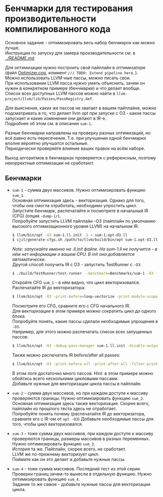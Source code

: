 # Бенчмарки для тестирования производительности компилированного кода

Основное задание - оптимизировать весь набор бенчмарок как можно лучше.  
Инструкции по запуску для замера производительности см. в [../README.md](../README.md)  

Для оптимизации нужно построить свой пайплайн в оптимизаторе (файл [Optimizer.cpp](../Optimizer/Optimizer.cpp), коммент `/// TODO: Extend pipeline here.`).  
Можно использовать LLVM-ные пассы, можно писать свои.  
При использовании LLVM пасса нужно уметь объяснить, зачем он нужен в конкретном примере (бенчмарке) и что делает вообще.  
Список всех доступных LLVM пассов можно найти в `llvm-project/llvm/lib/Passes/PassRegistry.def`.  

Для выяснения, каких же пассов не хватает в вашем пайплайне, можно подсматривать в то, что делает llvm opt при запуске с O3 - какие пассы запускает и какие изменения они делают в IR-е.  
Подробнее об этом см. в описании `sum-1`.  

Разные бенчмарки направлены на проверку разных оптимизаций, но всё равно есть пересечения. Т.е. при улучшении одной бенчмарки вполне вероятно улучшатся остальные.  
Периодически проверяйте влияние ваших правок на всём наборе.

Выход алгоритмов в бенчмарках проверяется с референсным, поэтому некорректные оптимизации не сработают.  

## Бенчмарки

- `sum-1` - сумма двух массивов. Нужно оптимизировать функцию `sum_1`.  
  Основная оптимизация здесь - векторизация. Однако для того, чтобы она смогла отработать, необходимо упростить цикл.  
  Запустите бенчмарк, распечатайте и посмотрите в начальный IR (CFG) (опция `-dump-ir`).  
  Попробуйте запустить LLVM пайплайн -O3 (пайплайн по умолчанию высокого оптимизационного уровня LLVM) на начальном IR:
  ```sh
  $ llvm/bin/opt -O3 sum-1.ll.init -S > sum-1.opt-O3.ll
  $ cjit/generate-cfgs.sh /path/to/llvm/build/bin/opt sum-1.opt-O3.ll
  ```
  _Note: запускайте именно на .ll.init файле. На sum-1.ll не получится - в нём нет информации о вашем CPU. В init она добавляется автоматически._   
  Другой способ получить IR с O3 - запустить TestRunner c `-O3`:
  ```sh
  $ ./build/TestRunner/test-runner --benchmark=Benchmarks/sum-1 -O3 -dump-ir
  ```
  Откройте CFG `sum_1` - в нём видно, что цикл векторизовался.  
  Распечатайте IR до векторизатора:
  ```sh
  $ llvm/bin/opt -O3 -print-before=loop-vectorize -print-module-scope -filter-print-funcs=sum_1 sum-1.ll.init -disable-output > sum-1.before-vectorize.ll
  ```
  Посмотрите его CFG, сравните его с CFG начального IR.  
  Для векторизации в этом примере можно сократить цикл до одного блока.  
  Попробуйте понять, какие пассы сделали необходимые упрощения в `-O3`.  
  Например, для этого можно распечатать список всех запущенных пассов:
  ```sh
  $ llvm/bin/opt -O3 -debug-pass-manager sum-1.ll.init -disable-output
  ```
  Также можно распечатать IR before/after all passes:
  ```sh
  $ llvm/bin/opt -O3 -print-before-all -print-after-all -filter-print-funcs=sum_1 sum-1.ll.init -disable-output > sum-1.before-after-all.ll
  ```
  В этом логе достаточно много пассов. Hint: в этом примере можно обойтись всего несколькими цикловыми пассами.  
  Добавьте нужные для векторизации цикла пассы в пайплайн.

- `sum-2` - сумма двух массивов, но при каждом доступе к массиву проверяются границы. Нужно оптимизировать функцию `sum_2`.  
  Основная оптимизация здесь также векторизация. Скорее всего, пайплайн из прошлого теста здесь не отработает.  
  Попробуйте понять почему (распечатайте IR до векторизатора, сравните его с IR-ом от `opt -O3`)
  Добавьте необходимые пассы для того, чтобы цикл векторизовался.

- `sum-3` - тоже сумма двух массивов, при каждом доступе к массиву проверяются границы, размеры массивов в разных переменных. Нужно оптимизировать функцию `sum_3`.  
  История та же. Пайплайн, скорее всего, не сработает.  
  LLVM же по-прежнему векторизует цикл.  
  Поймите как он это делает и добавьте нужные пассы.  

- `sum-4` - тоже сумма массивов. Последний тест из этой серии. Проверки границ зачем-то вынесли в отдельную функцию. Нужно оптимизировать функцию `sum_4`.  
  Задание то же самое - добавьте нужные пассы для векторизации цикла.  
